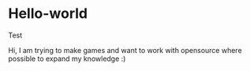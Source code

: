 # Hello-world
Test

Hi, I am trying to make games and want to work with opensource where possible to expand my knowledge :)
